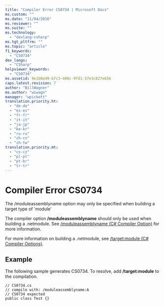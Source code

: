 ```yaml
---
title: "Compiler Error CS0734 | Microsoft Docs"
ms.custom: ""
ms.date: "11/04/2016"
ms.reviewer: ""
ms.suite: ""
ms.technology: 
  - "devlang-csharp"
ms.tgt_pltfrm: ""
ms.topic: "article"
f1_keywords: 
  - "CS0734"
dev_langs: 
  - "CSharp"
helpviewer_keywords: 
  - "CS0734"
ms.assetid: 9e1b0e49-bfc3-400c-9fd1-37e3c827e656
caps.latest.revision: 7
author: "BillWagner"
ms.author: "wiwagn"
manager: "wpickett"
translation.priority.ht: 
  - "de-de"
  - "es-es"
  - "fr-fr"
  - "it-it"
  - "ja-jp"
  - "ko-kr"
  - "ru-ru"
  - "zh-cn"
  - "zh-tw"
translation.priority.mt: 
  - "cs-cz"
  - "pl-pl"
  - "pt-br"
  - "tr-tr"
---
```

# Compiler Error CS0734
The /moduleassemblyname option may only be specified when building a target type of 'module'  
  
 The compiler option **/moduleassemblyname** should only be used when building a .netmodule. See [/moduleassemblyname (C# Compiler Option)](/dotnet/csharp/language-reference/compiler-options/moduleassemblyname-compiler-option) for more information.  
  
 For more information on building a .netmodule, see [/target:module (C# Compiler Options)](http://msdn.microsoft.com/Library/9af1e4fa-c749-44e7-ae58-90a3d05d4e72).  
  
## Example  
 The following sample generates CS0734. To resolve, add **/target:module** to the compilation.  
  
```  
// CS0734.cs  
// compile with: /moduleassemblyname:A  
// CS0734 expected  
public class Test {}  
```